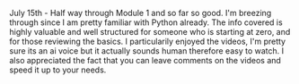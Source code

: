 July 15th - 
    Half way through Module 1 and so far so good. I'm breezing through since I am pretty familiar with Python already.
    The info covered is highly valuable and well structured for someone who is starting at zero, and for those reviewing the basics.
    I particularily enjoyed the videos, I'm pretty sure its an ai voice but it actually sounds human therefore easy to watch.
    I also appreciated the fact that you can leave comments on the videos and speed it up to your needs.

    